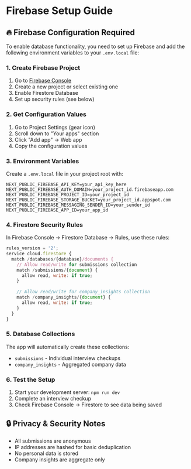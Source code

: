 # Firebase Setup Guide

## 🔥 Firebase Configuration Required

To enable database functionality, you need to set up Firebase and add the following environment variables to your `.env.local` file:

### 1. Create Firebase Project
1. Go to [Firebase Console](https://console.firebase.google.com/)
2. Create a new project or select existing one
3. Enable Firestore Database
4. Set up security rules (see below)

### 2. Get Configuration Values
1. Go to Project Settings (gear icon)
2. Scroll down to "Your apps" section
3. Click "Add app" → Web app
4. Copy the configuration values

### 3. Environment Variables
Create a `.env.local` file in your project root with:

```env
NEXT_PUBLIC_FIREBASE_API_KEY=your_api_key_here
NEXT_PUBLIC_FIREBASE_AUTH_DOMAIN=your_project_id.firebaseapp.com
NEXT_PUBLIC_FIREBASE_PROJECT_ID=your_project_id
NEXT_PUBLIC_FIREBASE_STORAGE_BUCKET=your_project_id.appspot.com
NEXT_PUBLIC_FIREBASE_MESSAGING_SENDER_ID=your_sender_id
NEXT_PUBLIC_FIREBASE_APP_ID=your_app_id
```

### 4. Firestore Security Rules
In Firebase Console → Firestore Database → Rules, use these rules:

```javascript
rules_version = '2';
service cloud.firestore {
  match /databases/{database}/documents {
    // Allow read/write for submissions collection
    match /submissions/{document} {
      allow read, write: if true;
    }
    
    // Allow read/write for company_insights collection
    match /company_insights/{document} {
      allow read, write: if true;
    }
  }
}
```

### 5. Database Collections
The app will automatically create these collections:
- `submissions` - Individual interview checkups
- `company_insights` - Aggregated company data

### 6. Test the Setup
1. Start your development server: `npm run dev`
2. Complete an interview checkup
3. Check Firebase Console → Firestore to see data being saved

## 🔒 Privacy & Security Notes
- All submissions are anonymous
- IP addresses are hashed for basic deduplication
- No personal data is stored
- Company insights are aggregate only 